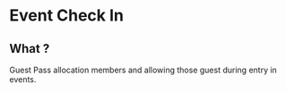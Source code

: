 # Event Check In


## What ?

Guest Pass allocation members and allowing those guest during entry in events.
